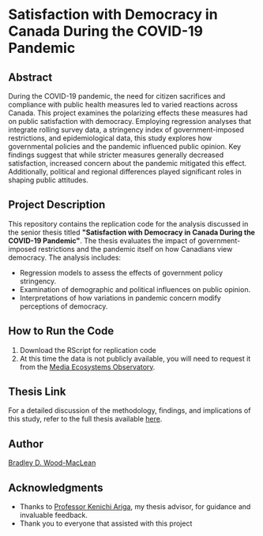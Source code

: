 # Satisfaction with Democracy in Canada During the COVID-19 Pandemic

## Abstract
During the COVID-19 pandemic, the need for citizen sacrifices and compliance with public health measures led to varied reactions across Canada. This project examines the polarizing effects these measures had on public satisfaction with democracy. Employing regression analyses that integrate rolling survey data, a stringency index of government-imposed restrictions, and epidemiological data, this study explores how governmental policies and the pandemic influenced public opinion. Key findings suggest that while stricter measures generally decreased satisfaction, increased concern about the pandemic mitigated this effect. Additionally, political and regional differences played significant roles in shaping public attitudes.

## Project Description
This repository contains the replication code for the analysis discussed in the senior thesis titled **"Satisfaction with Democracy in Canada During the COVID-19 Pandemic"**. The thesis evaluates the impact of government-imposed restrictions and the pandemic itself on how Canadians view democracy. The analysis includes:
- Regression models to assess the effects of government policy stringency.
- Examination of demographic and political influences on public opinion.
- Interpretations of how variations in pandemic concern modify perceptions of democracy.

## How to Run the Code
1. Download the RScript for replication code
2. At this time the data is not publicly available, you will need to request it from the [Media Ecosystems Observatory](https://www.mediaecosystemobservatory.com/).

## Thesis Link
For a detailed discussion of the methodology, findings, and implications of this study, refer to the full thesis available [here](https://www.dropbox.com/scl/fi/apfy45g4oze6s4jhkkb1j/Wood-MacLean-Bradley-D.-2024.-Satisfaction-with-Democracy-in-Canada-During-the-COVID-19-Pandemic.-Thesis..pdf?rlkey=ofdc8h23k213j2w3ws18j523r&st=6r0ww7wy&dl=0).

## Author
[Bradley D. Wood-MacLean](https://ca.linkedin.com/in/bwoodmaclean)

## Acknowledgments
- Thanks to [Professor Kenichi Ariga](https://politics.utoronto.ca/faculty/profile/281/), my thesis advisor, for guidance and invaluable feedback.
- Thank you to everyone that assisted with this project


